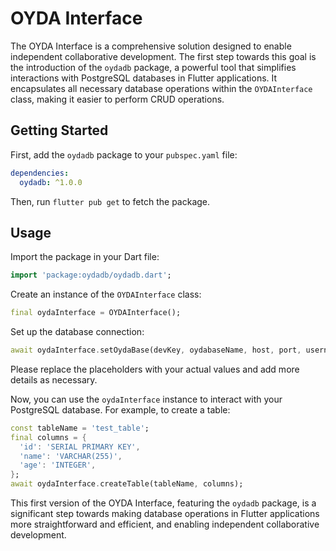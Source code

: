 # OYDA Interface

The OYDA Interface is a comprehensive solution designed to enable independent collaborative development. The first step towards this goal is the introduction of the `oydadb` package, a powerful tool that simplifies interactions with PostgreSQL databases in Flutter applications. It encapsulates all necessary database operations within the `OYDAInterface` class, making it easier to perform CRUD operations.

## Getting Started

First, add the `oydadb` package to your `pubspec.yaml` file:

```yaml
dependencies:
  oydadb: ^1.0.0
```

Then, run `flutter pub get` to fetch the package.

## Usage

Import the package in your Dart file:

```dart
import 'package:oydadb/oydadb.dart';
```

Create an instance of the `OYDAInterface` class:

```dart
final oydaInterface = OYDAInterface();
```

Set up the database connection:

```dart
await oydaInterface.setOydaBase(devKey, oydabaseName, host, port, username, password, useSSL);
```

Please replace the placeholders with your actual values and add more details as necessary.

Now, you can use the `oydaInterface` instance to interact with your PostgreSQL database. For example, to create a table:

```dart
const tableName = 'test_table';
final columns = {
  'id': 'SERIAL PRIMARY KEY',
  'name': 'VARCHAR(255)',
  'age': 'INTEGER',
};
await oydaInterface.createTable(tableName, columns);
```

This first version of the OYDA Interface, featuring the `oydadb` package, is a significant step towards making database operations in Flutter applications more straightforward and efficient, and enabling independent collaborative development.